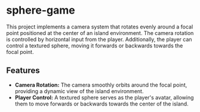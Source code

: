 # sphere-game
This project implements a camera system that rotates evenly around a focal point positioned at the center of an island environment. The camera rotation is controlled by horizontal input from the player. Additionally, the player can control a textured sphere, moving it forwards or backwards towards the focal point.

## Features

- **Camera Rotation:** The camera smoothly orbits around the focal point, providing a dynamic view of the island environment.
- **Player Control:** A textured sphere serves as the player's avatar, allowing them to move forwards or backwards towards the center of the island.
